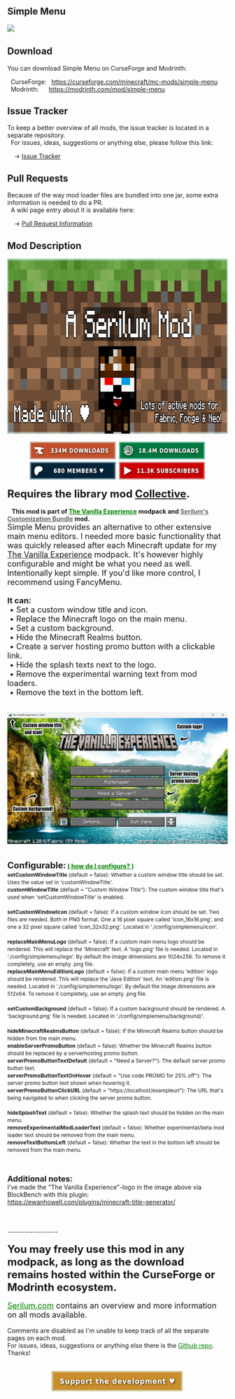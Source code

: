 <h2>Simple Menu</h2>
<p><a href="https://github.com/Serilum/Simple-Menu"><img src="https://serilum.com/assets/data/logo/simple-menu.png"></a></p><h2>Download</h2>
<p>You can download Simple Menu on CurseForge and Modrinth:</p><p>&nbsp;&nbsp;CurseForge: &nbsp;&nbsp;<a href="https://curseforge.com/minecraft/mc-mods/simple-menu">https://curseforge.com/minecraft/mc-mods/simple-menu</a><br>&nbsp;&nbsp;Modrinth: &nbsp;&nbsp;&nbsp;&nbsp;&nbsp;<a href="https://modrinth.com/mod/simple-menu">https://modrinth.com/mod/simple-menu</a></p>
<h2>Issue Tracker</h2>
<p>To keep a better overview of all mods, the issue tracker is located in a separate repository.<br>&nbsp;&nbsp;For issues, ideas, suggestions or anything else, please follow this link:</p>
<p>&nbsp;&nbsp;&nbsp;&nbsp;-> <a href="https://serilum.com/url/issue-tracker">Issue Tracker</a></p>
<h2>Pull Requests</h2>
<p>Because of the way mod loader files are bundled into one jar, some extra information is needed to do a PR.<br>&nbsp;&nbsp;A wiki page entry about it is available here:</p>
<p>&nbsp;&nbsp;&nbsp;&nbsp;-> <a href="https://serilum.com/url/pull-requests">Pull Request Information</a></p>
<h2>Mod Description</h2>
<p style="text-align:center"><a href="https://serilum.com/" target="_blank" rel="nofollow"><img src="https://github.com/Serilum/.cdn/raw/main/description/header/header.png" alt="" width="838" height="400"></a></p>
<p style="text-align:center"><a href="https://curseforge.com/members/serilum/projects" target="_blank" rel="nofollow"><img src="https://raw.githubusercontent.com/Serilum/.data-workflow/main/badges/svg/curseforge.svg" width="200"></a> <a href="https://modrinth.com/user/Serilum" target="_blank" rel="nofollow"><img src="https://raw.githubusercontent.com/Serilum/.data-workflow/main/badges/svg/modrinth.svg" width="200"></a> <a href="https://patreon.com/serilum" target="_blank" rel="nofollow"><img src="https://raw.githubusercontent.com/Serilum/.data-workflow/main/badges/svg/patreon.svg" width="200"></a> <a href="https://youtube.com/@serilum" target="_blank" rel="nofollow"><img src="https://raw.githubusercontent.com/Serilum/.data-workflow/main/badges/svg/youtube.svg" width="200"></a></p>
<p><strong><span style="font-size:24px">Requires the library mod <a style="font-size:24px" href="https://curseforge.com/minecraft/mc-mods/collective" target="_blank" rel="nofollow">Collective</a>.</span></strong><br><br><strong>&nbsp;&nbsp;&nbsp;This mod is part of <span style="color:#008000"><a style="color:#008000" href="https://curseforge.com/minecraft/modpacks/the-vanilla-experience" target="_blank" rel="nofollow">The Vanilla Experience</a></span> modpack and <span style="color:#666"><a style="color:#666" href="https://curseforge.com/minecraft/mc-mods/serilums-customization-bundle" target="_blank" rel="nofollow">Serilum's Customization Bundle</a></span> mod.</strong><br><span style="font-size:18px">Simple Menu provides an alternative to other extensive main menu editors. I needed more basic functionality that was quickly released after each Minecraft update for my <a style="font-size:18px" href="https://curseforge.com/minecraft/modpacks/the-vanilla-experience" rel="nofollow">The Vanilla Experience</a> modpack. It's however highly configurable and might be what you need as well. Intentionally kept simple. If you'd like more control, I recommend using FancyMenu.<br><br><strong>It can:</strong><br>&nbsp;&bull; Set a custom window title and icon.<br>&nbsp;&bull; Replace the Minecraft logo on the main menu.<br>&nbsp;&bull; Set a custom background.<br>&nbsp;&bull; Hide the Minecraft Realms button.<br>&nbsp;&bull; Create a server hosting promo button with a clickable link.<br>&nbsp;&bull; Hide the splash texts next to the logo.<br>&nbsp;&bull; Remove the experimental warning text from mod loaders.<br>&nbsp;&bull; Remove the text in the bottom left.<br></span><br><br><picture><img src="https://github.com/Serilum/.cdn/raw/main/projects/simple-menu/a.png"></picture><br><br><br><strong><span style="font-size:20px">Configurable:</span> <span style="color:#008000;font-size:14px"><a style="color:#008000" href="https://github.com/Serilum/.information/wiki/how-to-configure-mods" rel="nofollow">(&nbsp;how do I configure?&nbsp;)</a></span><br></strong><span style="font-size:12px"><strong>setCustomWindowTitle</strong>&nbsp;(default = false): Whether a custom window title should be set. Uses the value set in 'customWindowTitle'.</span><br><span style="font-size:12px"><strong>customWindowTitle</strong>&nbsp;(default = "Custom Window Title"): The custom window title that's used when 'setCustomWindowTitle' is enabled.</span><br><br><span style="font-size:12px"><strong>setCustomWindowIcon</strong>&nbsp;(default = false): If a custom window icon should be set. Two files are needed. Both in PNG format. One a 16 pixel square called 'icon_16x16.png', and one a 32 pixel square called 'icon_32x32.png'. Located in './config/simplemenu/icon'.</span><br><br><span style="font-size:12px"><strong>replaceMainMenuLogo</strong>&nbsp;(default = false): If a custom main menu logo should be rendered. This will replace the 'Minecraft' text. A 'logo.png' file is needed. Located in './config/simplemenu/logo'. By default the image dimensions are 1024x256. To remove it completely, use an empty .png file.</span><br><span style="font-size:12px"><strong>replaceMainMenuEditionLogo</strong>&nbsp;(default = false): If a custom main menu 'edition' logo should be rendered. This will replace the 'Java Edition' text. An 'edition.png' file is needed. Located in './config/simplemenu/logo'. By default the image dimensions are 512x64. To remove it completely, use an empty .png file.</span><br><br><span style="font-size:12px"><strong>setCustomBackground</strong>&nbsp;(default = false): If a custom background should be rendered. A 'background.png' file is needed. Located in './config/simplemenu/background/'.</span><br><br><span style="font-size:12px"><strong>hideMinecraftRealmsButton</strong>&nbsp;(default = false): If the Minecraft Realms button should be hidden from the main menu.</span><br><span style="font-size:12px"><strong>enableServerPromoButton</strong>&nbsp;(default = false): Whether the Minecraft Realms button should be replaced by a serverhosting promo button.</span><br><span style="font-size:12px"><strong>serverPromoButtonTextDefault</strong>&nbsp;(default = "Need a Server?"): The default server promo button text.</span><br><span style="font-size:12px"><strong>serverPromoButtonTextOnHover</strong>&nbsp;(default = "Use code PROMO for 25% off"): The server promo button text shown when hovering it.</span><br><span style="font-size:12px"><strong>serverPromoButtonClickURL</strong>&nbsp;(default = "https://localhost/exampleurl"): The URL that's being navigated to when clicking the server promo button.</span><br><br><span style="font-size:12px"><strong>hideSplashText</strong>&nbsp;(default = false): Whether the splash text should be hidden on the main menu.</span><br><span style="font-size:12px"><strong>removeExperimentalModLoaderText</strong>&nbsp;(default = false): Whether experimental/beta mod loader text should be removed from the main menu.</span><br><span style="font-size:12px"><strong>removeTextBottomLeft</strong>&nbsp;(default = false): Whether the text in the bottom left should be removed from the main menu.</span><br><br></p>
<p><br><span style="font-size:18px"><strong>Additional notes:</strong></span><br><span style="font-size:14px">I've made the "The Vanilla Experience"-logo in the image above via BlockBench with this plugin:</span><br><a href="https://ewanhowell.com/plugins/minecraft-title-generator/" rel="nofollow">https://ewanhowell.com/plugins/minecraft-title-generator/</a><br><br><br><br>------------------<br><br><span style="font-size:24px"><strong>You may freely use this mod in any modpack, as long as the download remains hosted within the CurseForge or Modrinth ecosystem.</strong></span><br><br><span style="font-size:18px"><a style="font-size:18px;color:#008000" href="https://serilum.com/" rel="nofollow">Serilum.com</a> contains an overview and more information on all mods available.</span><br><br><span style="font-size:14px">Comments are disabled as I'm unable to keep track of all the separate pages on each mod.</span><span style="font-size:14px"><br>For issues, ideas, suggestions or anything else there is the&nbsp;<a style="font-size:14px;color:#008000" href="https://github.com/Serilum/.issue-tracker" rel="nofollow">Github repo</a>. Thanks!</span><span style="font-size:6px"><br><br></span></p>
<p style="text-align:center"><a href="https://serilum.com/donate" rel="nofollow"><img src="https://github.com/Serilum/.cdn/raw/main/description/projects/support.svg" alt="" width="306" height="50"></a></p>